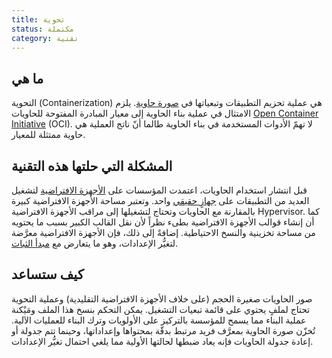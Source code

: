 ```yaml
---
title: تحوية
status: مكتملة
category: تقنية
---
```



## ما هي

التحوية (Containerization) هي عملية تحزيم التطبيقات وتبعياتها في [صورة حاوية](/container_image/). يلزم الامتثال في عملية بناء الحاوية إلى معيار المبادرة المفتوحة للحاويات [Open Container Initiative](https://opencontainers.org) (OCI). لا تهمّ الأدوات المستخدمة في بناء الحاوية طالما أنّ ناتج العملية هي حاوية ممتثلة للمعيار.

## المشكلة التي حلتها هذه التقنية

قبل انتشار استخدام الحاويات، اعتمدت المؤسسات على  [الأجهزة الافتراضية](/virtual_machine/) لتشغيل العديد من التطبيقات على [جهازٍ حقيقي](/bare_metal_machine/) واحد. وتعتبر مساحة الأجهزة الافتراضية كبيرة بالمقارنة مع الحاويات وتحتاج لتشغيلها إلى مراقب الأجهزة الافتراضية Hypervisor.
كما أن إنشاء قوالب الأجهزة الافتراضية بطىء نظراً لأن نقل القالب الكبير بسبب ما يحتويه من مساحة تخزينية والنسخ الاحتياطية.
 إضافةً إلى ذلك، فإن الأجهزة الافتراضية معرَّضة لتغيُّر الإعدادات، وهو ما يتعارض مع [مبدأ الثبات](/immutable_infrastructure/).

## كيف ستساعد

صور الحاويات صغيرة الحجم (على خلاف الأجهزة الافتراضية التقليدية) وعملية التحوية تحتاج لملفٍ يحتوي على قائمة تبعيات التشغيل. يمكن التحكم بنسخ هذا الملف ومَيْكنة عملية البناء مما يسمح للمؤسسة بالتركيز على الأولويات وترك البناء للعمليات الآلية. تُخزّن صورة الحاوية بمعرَّف فريد مرتبط بدقّة بمحتواها وإعداداتها، وحينما تتم جدولة أو إعادة جدولة الحاويات فإنه يعاد ضبطها لحالتها الأولية مما يلغي احتمال تغيُّر الإعدادات.
